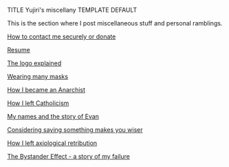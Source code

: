 TITLE Yujiri's miscellany
TEMPLATE DEFAULT

This is the section where I post miscellaneous stuff and personal ramblings.

[How to contact me securely or donate](contact)

[Resume](resume)

[The logo explained](logo)

[Wearing many masks](masks)

[How I became an Anarchist](anarchism_conversion)

[How I left Catholicism](apostasy)

[My names and the story of Evan](names)

[Considering saying something makes you wiser](public_wisdom)

[How I left axiological retribution](axiological_retribution)

[The Bystander Effect - a story of my failure](bystander)
